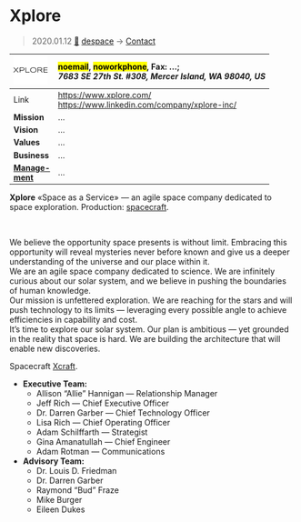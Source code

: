 # Xplore
> 2020.01.12 [🚀](../index/index.md) [despace](index.md) → [Contact](contact.md)

|[![](f/contact/x/xplore_logo1_thumb.png)](f/contact/x/xplore_logo1.png)|<mark>noemail</mark>, <mark>noworkphone</mark>, Fax: …;<br> *7683 SE 27th St. #308, Mercer Island, WA 98040, US*|
|:--|:--|
|Link|<https://www.xplore.com/><br> <https://www.linkedin.com/company/xplore-inc/>|
|**Mission**|…|
|**Vision**|…|
|**Values**|…|
|**Business**|…|
|**[Manage-<br>ment](mgmt.md)**|…|

**Xplore** «Space as a Service» — an agile space company dedicated to space exploration. Production: [spacecraft](sc.md).

<p style="page-break-after:always"> </p>

We believe the opportunity space presents is without limit. Embracing this opportunity will reveal mysteries never before known and give us a deeper understanding of the universe and our place within it.  
We are an agile space company dedicated to science. We are infinitely curious about our solar system, and we believe in pushing the boundaries of human knowledge.  
Our mission is unfettered exploration. We are reaching for the stars and will push technology to its limits — leveraging every possible angle to achieve efficiencies in capability and cost.  
It’s time to explore our solar system. Our plan is ambitious — yet grounded in the reality that space is hard. We are building the architecture that will enable new discoveries.

Spacecraft [Xcraft](xcraft.md).

   - **Executive Team:**
      - Allison “Allie” Hannigan — Relationship Manager
      - Jeff Rich — Chief Executive Officer
      - Dr. Darren Garber — Chief Technology Officer
      - Lisa Rich — Chief Operating Officer
      - Adam Schilffarth — Strategist
      - Gina Amanatullah — Chief Engineer
      - Adam Rotman — Communications
   - **Advisory Team:**
      - Dr. Louis D. Friedman
      - Dr. Darren Garber
      - Raymond “Bud” Fraze
      - Mike Burger
      - Eileen Dukes

